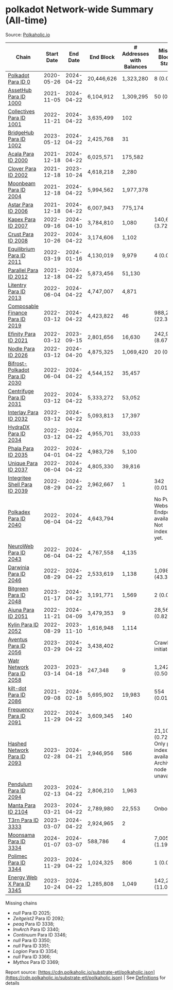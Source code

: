 # polkadot Network-wide Summary (All-time)

Source: [Polkaholic.io](https://polkaholic.io)


| Chain            | Start Date | End Date | End Block | # Addresses with Balances | Missing Blocks / Status |
| ---------------- | ---------- | ---------| --------- | ------------------------- | ----------------------- |
| [Polkadot Para ID 0](/polkadot/0-polkadot) | 2020-05-26 | 2024-04-22 | 20,446,626 |  1,323,280 | 8 (0.00%)  |
| [AssetHub Para ID 1000](/polkadot/1000-assethub) | 2021-11-05 | 2024-04-22 | 6,104,912 |  1,309,295 | 50 (0.00%)  |
| [Collectives Para ID 1001](/polkadot/1001-collectives) | 2022-11-21 | 2024-04-22 | 3,635,499 |  102 |    |
| [BridgeHub Para ID 1002](/polkadot/1002-bridgehub) | 2023-05-12 | 2024-04-22 | 2,425,768 |  31 |    |
| [Acala Para ID 2000](/polkadot/2000-acala) | 2021-12-18 | 2024-04-22 | 6,025,571 |  175,582 |    |
| [Clover Para ID 2002](/polkadot/2002-clover) | 2021-12-18 | 2023-10-24 | 4,618,218 |  2,280 |    |
| [Moonbeam Para ID 2004](/polkadot/2004-moonbeam) | 2021-12-18 | 2024-04-22 | 5,994,562 |  1,977,378 |    |
| [Astar Para ID 2006](/polkadot/2006-astar) | 2021-12-18 | 2024-04-22 | 6,007,943 |  775,174 |    |
| [Kapex Para ID 2007](/polkadot/2007-kapex) | 2022-09-16 | 2024-04-10 | 3,784,810 |  1,080 | 140,668 (3.72%)  |
| [Crust Para ID 2008](/polkadot/2008-crust) | 2022-10-26 | 2024-04-22 | 3,174,606 |  1,102 |    |
| [Equilibrium Para ID 2011](/polkadot/2011-equilibrium) | 2022-03-19 | 2024-01-16 | 4,130,019 |  9,979 | 4 (0.00%)  |
| [Parallel Para ID 2012](/polkadot/2012-parallel) | 2021-12-18 | 2024-04-22 | 5,873,456 |  51,130 |    |
| [Litentry Para ID 2013](/polkadot/2013-litentry) | 2022-06-04 | 2024-04-22 | 4,747,007 |  4,871 |    |
| [Composable Finance Para ID 2019](/polkadot/2019-composable) | 2022-03-12 | 2024-04-22 | 4,423,822 |  46 | 988,228 (22.34%)  |
| [Efinity Para ID 2021](/polkadot/2021-efinity) | 2022-03-12 | 2023-09-15 | 2,801,656 |  16,630 | 242,949 (8.67%)  |
| [Nodle Para ID 2026](/polkadot/2026-nodle) | 2022-03-12 | 2024-04-20 | 4,875,325 |  1,069,420 | 20 (0.00%)  |
| [Bifrost-Polkadot Para ID 2030](/polkadot/2030-bifrost) | 2022-06-04 | 2024-04-22 | 4,544,152 |  35,457 |    |
| [Centrifuge Para ID 2031](/polkadot/2031-centrifuge) | 2022-03-12 | 2024-04-22 | 5,333,272 |  53,052 |    |
| [Interlay Para ID 2032](/polkadot/2032-interlay) | 2022-03-12 | 2024-04-22 | 5,093,813 |  17,397 |    |
| [HydraDX Para ID 2034](/polkadot/2034-hydradx) | 2022-03-12 | 2024-04-22 | 4,955,701 |  33,033 |    |
| [Phala Para ID 2035](/polkadot/2035-phala) | 2022-04-01 | 2024-04-22 | 4,983,726 |  5,100 |    |
| [Unique Para ID 2037](/polkadot/2037-unique) | 2022-06-04 | 2024-04-22 | 4,805,330 |  39,816 |    |
| [Integritee Shell Para ID 2039](/polkadot/2039-integritee) | 2022-08-29 | 2024-04-22 | 2,962,667 |  1 | 342 (0.01%)  |
| [Polkadex Para ID 2040](/polkadot/2040-polkadex) | 2022-06-04 | 2024-04-22 | 4,643,794 |   |   No Public Websocket Endpoint available: Not indexing yet. |
| [NeuroWeb Para ID 2043](/polkadot/2043-neuroweb) | 2022-06-04 | 2024-04-22 | 4,767,558 |  4,135 |    |
| [Darwinia Para ID 2046](/polkadot/2046-darwinia) | 2022-08-29 | 2024-04-22 | 2,533,619 |  1,138 | 1,098,047 (43.34%)  |
| [Bitgreen Para ID 2048](/polkadot/2048-bitgreen) | 2023-01-17 | 2024-04-22 | 3,191,771 |  1,569 | 2 (0.00%)  |
| [Ajuna Para ID 2051](/polkadot/2051-ajuna) | 2022-11-21 | 2024-04-09 | 3,479,353 |  9 | 28,565 (0.82%)  |
| [Kylin Para ID 2052](/polkadot/2052-kylin) | 2022-08-29 | 2023-11-10 | 1,616,948 |  1,114 |    |
| [Aventus Para ID 2056](/polkadot/2056-aventus) | 2023-03-29 | 2024-04-22 | 3,438,402 |   |   Crawling initiated |
| [Watr Network Para ID 2058](/polkadot/2058-watr) | 2023-03-14 | 2023-04-18 | 247,348 |  9 | 1,242 (0.50%)  |
| [kilt-dot Para ID 2086](/polkadot/2086-kilt) | 2021-09-08 | 2024-02-18 | 5,695,902 |  19,983 | 554 (0.01%)  |
| [Frequency Para ID 2091](/polkadot/2091-frequency) | 2022-11-29 | 2024-04-22 | 3,609,345 |  140 |    |
| [Hashed Network Para ID 2093](/polkadot/2093-hashed) | 2023-02-28 | 2024-04-21 | 2,946,956 |  586 | 21,101 (0.72%) Only partial index available: Archive node unavailable |
| [Pendulum Para ID 2094](/polkadot/2094-pendulum) | 2023-02-13 | 2024-04-22 | 2,806,210 |  1,963 |    |
| [Manta Para ID 2104](/polkadot/2104-manta) | 2023-03-21 | 2024-04-22 | 2,789,980 |  22,553 |   Onboarding |
| [T3rn Para ID 3333](/polkadot/3333-t3rn) | 2023-03-07 | 2024-04-22 | 2,924,965 |  2 |    |
| [Moonsama Para ID 3334](/polkadot/3334-moonsama) | 2024-01-07 | 2024-03-07 | 588,786 |  4 | 7,005 (1.19%)  |
| [Polimec Para ID 3344](/polkadot/3344-polimec) | 2023-11-29 | 2024-04-22 | 1,024,325 |  806 | 1 (0.00%)  |
| [Energy Web X Para ID 3345](/polkadot/3345-energywebx) | 2023-10-24 | 2024-04-22 | 1,285,808 |  1,049 | 142,272 (11.06%)  |

Missing chains


* *null* Para ID 2025; 
* *Zeitgeist2* Para ID 2092; 
* *peaq* Para ID 3338; 
* *InvArch* Para ID 3340; 
* *Continuum* Para ID 3346; 
* *null* Para ID 3350; 
* *null* Para ID 3351; 
* *Logion* Para ID 3354; 
* *null* Para ID 3366; 
* *Mythos* Para ID 3369; 

Report source: [https://cdn.polkaholic.io/substrate-etl/polkaholic.json](https://cdn.polkaholic.io/substrate-etl/polkaholic.json) | See [Definitions](/DEFINITIONS.md) for details
